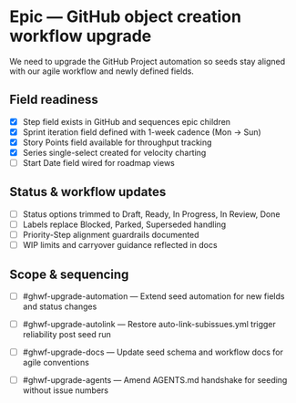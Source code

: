 <!--
title: Epic — GitHub object creation workflow upgrade
labels: ["ci","github-admin"]
assignees: []
uid: ghwf-upgrade-epic
type: Epic
status: Draft
priority: P1
area: ci
children_uids: ["ghwf-upgrade-automation","ghwf-upgrade-autolink","ghwf-upgrade-docs","ghwf-upgrade-agents"]
-->

# Epic — GitHub object creation workflow upgrade

We need to upgrade the GitHub Project automation so seeds stay aligned with our agile workflow and newly defined fields.

## Field readiness
- [x] Step field exists in GitHub and sequences epic children
- [x] Sprint iteration field defined with 1-week cadence (Mon → Sun)
- [x] Story Points field available for throughput tracking
- [x] Series single-select created for velocity charting
- [ ] Start Date field wired for roadmap views

## Status & workflow updates
- [ ] Status options trimmed to Draft, Ready, In Progress, In Review, Done
- [ ] Labels replace Blocked, Parked, Superseded handling
- [ ] Priority-Step alignment guardrails documented
- [ ] WIP limits and carryover guidance reflected in docs

## Scope & sequencing
- [ ] #ghwf-upgrade-automation — Extend seed automation for new fields and status changes
- [ ] #ghwf-upgrade-autolink — Restore auto-link-subissues.yml trigger reliability post seed run
- [ ] #ghwf-upgrade-docs — Update seed schema and workflow docs for agile conventions
- [ ] #ghwf-upgrade-agents — Amend AGENTS.md handshake for seeding without issue numbers

